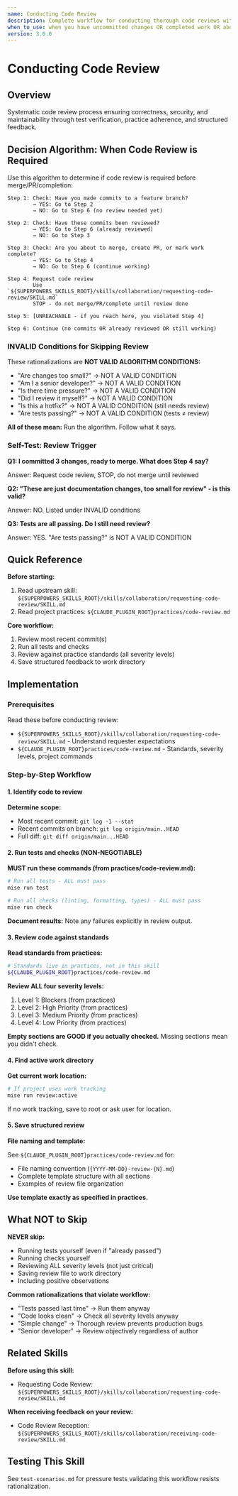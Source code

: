 ```yaml
---
name: Conducting Code Review
description: Complete workflow for conducting thorough code reviews with test verification and structured feedback
when_to_use: when you have uncommitted changes OR completed work OR about to merge, to determine if code review is required. Also when conducting code review, when another agent asks you to review code, after being dispatched by requesting-code-review skill
version: 3.0.0
---
```


# Conducting Code Review

## Overview

Systematic code review process ensuring correctness, security, and maintainability through test verification, practice adherence, and structured feedback.

## Decision Algorithm: When Code Review is Required

Use this algorithm to determine if code review is required before merge/PR/completion:

```
Step 1: Check: Have you made commits to a feature branch?
        → YES: Go to Step 2
        → NO: Go to Step 6 (no review needed yet)

Step 2: Check: Have these commits been reviewed?
        → YES: Go to Step 6 (already reviewed)
        → NO: Go to Step 3

Step 3: Check: Are you about to merge, create PR, or mark work complete?
        → YES: Go to Step 4
        → NO: Go to Step 6 (continue working)

Step 4: Request code review
        Use `${SUPERPOWERS_SKILLS_ROOT}/skills/collaboration/requesting-code-review/SKILL.md`
        STOP - do not merge/PR/complete until review done

Step 5: [UNREACHABLE - if you reach here, you violated Step 4]

Step 6: Continue (no commits OR already reviewed OR still working)
```

### INVALID Conditions for Skipping Review

These rationalizations are **NOT VALID ALGORITHM CONDITIONS:**

- "Are changes too small?" → NOT A VALID CONDITION
- "Am I a senior developer?" → NOT A VALID CONDITION
- "Is there time pressure?" → NOT A VALID CONDITION
- "Did I review it myself?" → NOT A VALID CONDITION
- "Is this a hotfix?" → NOT A VALID CONDITION (still needs review)
- "Are tests passing?" → NOT A VALID CONDITION (tests ≠ review)

**All of these mean:** Run the algorithm. Follow what it says.

### Self-Test: Review Trigger

**Q1: I committed 3 changes, ready to merge. What does Step 4 say?**

Answer: Request code review, STOP, do not merge until reviewed

**Q2: "These are just documentation changes, too small for review" - is this valid?**

Answer: NO. Listed under INVALID conditions

**Q3: Tests are all passing. Do I still need review?**

Answer: YES. "Are tests passing?" is NOT A VALID CONDITION

## Quick Reference

**Before starting:**
1. Read upstream skill: `${SUPERPOWERS_SKILLS_ROOT}/skills/collaboration/requesting-code-review/SKILL.md`
2. Read project practices: `${CLAUDE_PLUGIN_ROOT}practices/code-review.md`

**Core workflow:**
1. Review most recent commit(s)
2. Run all tests and checks
3. Review against practice standards (all severity levels)
4. Save structured feedback to work directory

## Implementation

### Prerequisites

Read these before conducting review:
- `${SUPERPOWERS_SKILLS_ROOT}/skills/collaboration/requesting-code-review/SKILL.md` - Understand requester expectations
- `${CLAUDE_PLUGIN_ROOT}practices/code-review.md` - Standards, severity levels, project commands

### Step-by-Step Workflow

#### 1. Identify code to review

**Determine scope:**
- Most recent commit: `git log -1 --stat`
- Recent commits on branch: `git log origin/main..HEAD`
- Full diff: `git diff origin/main...HEAD`

#### 2. Run tests and checks (NON-NEGOTIABLE)

**MUST run these commands (from practices/code-review.md):**

```bash
# Run all tests - ALL must pass
mise run test

# Run all checks (linting, formatting, types) - ALL must pass
mise run check
```

**Document results:** Note any failures explicitly in review output.

#### 3. Review code against standards

**Read standards from practices:**

```bash
# Standards live in practices, not in this skill
${CLAUDE_PLUGIN_ROOT}practices/code-review.md
```

**Review ALL four severity levels:**
1. Level 1: Blockers (from practices)
2. Level 2: High Priority (from practices)
3. Level 3: Medium Priority (from practices)
4. Level 4: Low Priority (from practices)

**Empty sections are GOOD if you actually checked.** Missing sections mean you didn't check.

#### 4. Find active work directory

**Get current work location:**

```bash
# If project uses work tracking
mise run review:active
```

If no work tracking, save to root or ask user for location.

#### 5. Save structured review

**File naming and template:**

See `${CLAUDE_PLUGIN_ROOT}practices/code-review.md` for:
- File naming convention (`{YYYY-MM-DD}-review-{N}.md`)
- Complete template structure with all sections
- Examples of review file organization

**Use template exactly as specified in practices.**

## What NOT to Skip

**NEVER skip:**
- Running tests yourself (even if "already passed")
- Running checks yourself
- Reviewing ALL severity levels (not just critical)
- Saving review file to work directory
- Including positive observations

**Common rationalizations that violate workflow:**
- "Tests passed last time" → Run them anyway
- "Code looks clean" → Check all severity levels anyway
- "Simple change" → Thorough review prevents production bugs
- "Senior developer" → Review objectively regardless of author

## Related Skills

**Before using this skill:**
- Requesting Code Review: `${SUPERPOWERS_SKILLS_ROOT}/skills/collaboration/requesting-code-review/SKILL.md`

**When receiving feedback on your review:**
- Code Review Reception: `${SUPERPOWERS_SKILLS_ROOT}/skills/collaboration/receiving-code-review/SKILL.md`

## Testing This Skill

See `test-scenarios.md` for pressure tests validating this workflow resists rationalization.
